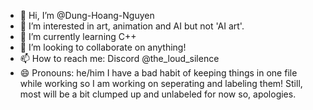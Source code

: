 - 👋 Hi, I’m @Dung-Hoang-Nguyen
- 👀 I’m interested in art, animation and AI but not 'AI art'.
- 🌱 I’m currently learning C++
- 💞️ I’m looking to collaborate on anything!
- 📫 How to reach me: Discord @the_loud_silence
- 😄 Pronouns: he/him
I have a bad habit of keeping things in one file while working so I am working on seperating and labeling them! Still, most will be a bit clumped up and unlabeled for now so, apologies.
<!---
Dung-Hoang-Nguyen/Dung-Hoang-Nguyen is a ✨ special ✨ repository because its `README.md` (this file) appears on your GitHub profile.
You can click the Preview link to take a look at your changes.
--->
